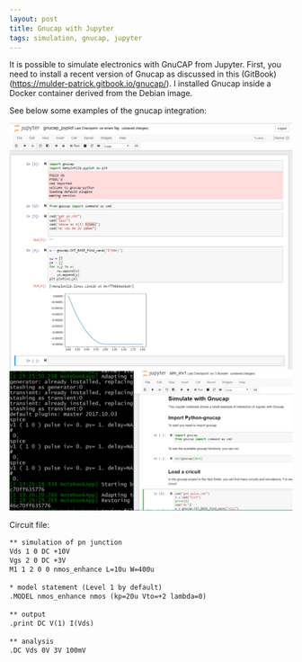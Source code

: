 ```yaml
---
layout: post
title: Gnucap with Jupyter
tags: simulation, gnucap, jupyter
---
```

It is possible to simulate electronics with GnuCAP from Jupyter. First, you need to install a recent version of Gnucap as discussed in this (GitBook)(https://mulder-patrick.gitbook.io/gnucap/). I installed Gnucap inside a Docker container derived from the Debian image.

See below some examples of the gnucap integration:

<img src="/media/images/pn_plot.PNG" />
<img src="/media/images/pygnucap.png" />


Circuit file:
```
** simulation of pn junction
Vds 1 0 DC +10V
Vgs 2 0 DC +3V
M1 1 2 0 0 nmos_enhance L=10u W=400u

* model statement (Level 1 by default)
.MODEL nmos_enhance nmos (kp=20u Vto=+2 lambda=0)

** output
.print DC V(1) I(Vds)

** analysis
.DC Vds 0V 3V 100mV

```
